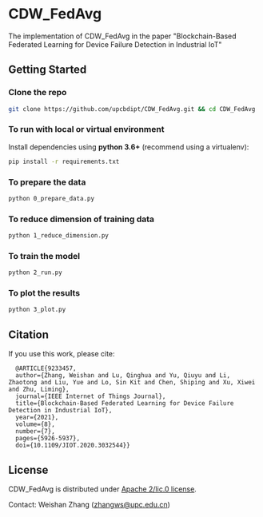 # CDW_FedAvg
The implementation of CDW_FedAvg in the paper "Blockchain-Based Federated Learning for Device Failure Detection in Industrial IoT"
## Getting Started
### Clone the repo
```sh
git clone https://github.com/upcbdipt/CDW_FedAvg.git && cd CDW_FedAvg
```
### To run with local or virtual environment
Install dependencies using **python 3.6+** (recommend using a virtualenv):
```sh
pip install -r requirements.txt
```
### To prepare the data
```sh
python 0_prepare_data.py
```
### To reduce dimension of training data
```sh
python 1_reduce_dimension.py
```
### To train the model
```sh
python 2_run.py
```
### To plot the results
```sh
python 3_plot.py
```
## Citation
If you use this work, please cite:
``` 
  @ARTICLE{9233457,
  author={Zhang, Weishan and Lu, Qinghua and Yu, Qiuyu and Li, Zhaotong and Liu, Yue and Lo, Sin Kit and Chen, Shiping and Xu, Xiwei and Zhu, Liming},
  journal={IEEE Internet of Things Journal}, 
  title={Blockchain-Based Federated Learning for Device Failure Detection in Industrial IoT}, 
  year={2021},
  volume={8},
  number={7},
  pages={5926-5937},
  doi={10.1109/JIOT.2020.3032544}}
```
## License 
CDW_FedAvg is distributed under [Apache 2/lic.0 license](http://www.apache.orgenses/LICENSE-2.0).

Contact: Weishan Zhang (zhangws@upc.edu.cn)